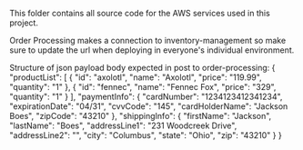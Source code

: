 This folder contains all source code for the AWS services used in this project.

Order Processing makes a connection to inventory-management so make sure to update the 
url when deploying in everyone's individual environment.

Structure of json payload body expected in post to order-processing:
{
    "productList": [
        {
            "id": "axolotl", 
            "name": "Axolotl", 
            "price": "119.99", 
            "quantity": "1"
        }, 
        {
            "id": "fennec", 
            "name": "Fennec Fox", 
            "price": "329", 
            "quantity": "1"
        }
    ], 
    "paymentInfo": {
        "cardNumber": "1234123412341234",
        "expirationDate": "04/31",
        "cvvCode": "145",
        "cardHolderName": "Jackson Boes", 
        "zipCode": "43210"
    }, 
    "shippingInfo": {
        "firstName": "Jackson",
        "lastName": "Boes",
        "addressLine1": "231 Woodcreek Drive",
        "addressLine2": "", 
        "city": "Columbus",
        "state": "Ohio",
        "zip": "43210"
    }
}